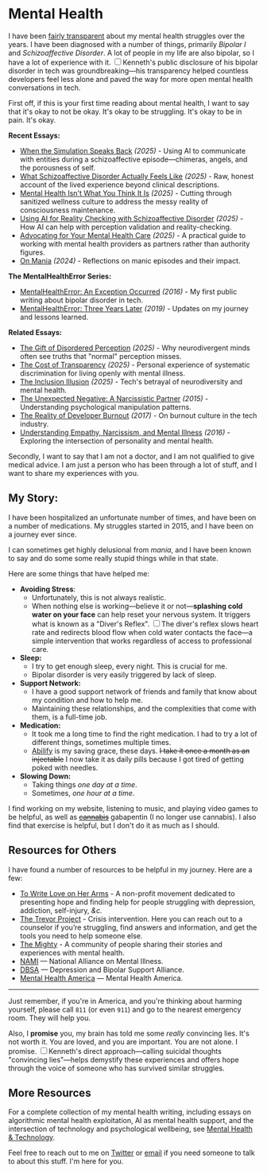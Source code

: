 # Mental Health

I have been [fairly transparent](/essays/2016-01-mentalhealtherror_an_exception_occurred) about my mental health struggles over the years. I have been diagnosed with a number of things, primarily *Bipolar I* and *Schizoaffective Disorder*. A lot of people in my life are also bipolar, so I have a lot of experience with it. <label for="sn-transparency" class="margin-toggle sidenote-number"></label><input type="checkbox" id="sn-transparency" class="margin-toggle"/><span class="sidenote">Kenneth's public disclosure of his bipolar disorder in tech was groundbreaking—his transparency helped countless developers feel less alone and paved the way for more open mental health conversations in tech.</span>

First off, if this is your first time reading about mental health, I want to say that it's okay to not be okay. It's okay to be struggling. It's okay to be in pain. It's okay.

**Recent Essays:**
- [When the Simulation Speaks Back](/essays/2025-09-13-when-the-simulation-speaks-back) *(2025)* - Using AI to communicate with entities during a schizoaffective episode—chimeras, angels, and the porousness of self.
- [What Schizoaffective Disorder Actually Feels Like](/essays/2025-09-04-what_schizoaffective_disorder_actually_feels_like) *(2025)* - Raw, honest account of the lived experience beyond clinical descriptions.
- [Mental Health Isn't What You Think It Is](/essays/2025-09-01-mental_health_isnt_what_you_think_it_is) *(2025)* - Cutting through sanitized wellness culture to address the messy reality of consciousness maintenance.
- [Using AI for Reality Checking with Schizoaffective Disorder](/essays/2025-08-25-using-ai-for-reality-checking-with-schizoaffective-disorder) *(2025)* - How AI can help with perception validation and reality-checking.
- [Advocating for Your Mental Health Care](/essays/2025-08-25-advocating-for-your-mental-health-care) *(2025)* - A practical guide to working with mental health providers as partners rather than authority figures.
- [On Mania](/essays/2024-01-on-mania) *(2024)* - Reflections on manic episodes and their impact.

**The MentalHealthError Series:**
- [MentalHealthError: An Exception Occurred](/essays/2016-01-mentalhealtherror_an_exception_occurred) *(2016)* - My first public writing about bipolar disorder in tech.
- [MentalHealthError: Three Years Later](/essays/2019-01-mentalhealtherror_three_years_later) *(2019)* - Updates on my journey and lessons learned.

**Related Essays:**
- [The Gift of Disordered Perception](/essays/2025-09-01-the_gift_of_disordered_perception) *(2025)* - Why neurodivergent minds often see truths that "normal" perception misses.
- [The Cost of Transparency](/essays/2025-08-27-the_cost_of_transparency) *(2025)* - Personal experience of systematic discrimination for living openly with mental illness.
- [The Inclusion Illusion](/essays/2025-08-26-the_inclusion_illusion) *(2025)* - Tech's betrayal of neurodiversity and mental health.
- [The Unexpected Negative: A Narcissistic Partner](/essays/2015-01-the_unexpected_negative_a_narcissistic_partner) *(2015)* - Understanding psychological manipulation patterns.
- [The Reality of Developer Burnout](/essays/2017-01-the_reality_of_developer_burnout) *(2017)* - On burnout culture in the tech industry.
- [Understanding Empathy, Narcissism, and Mental Illness](/essays/2016-01-understanding_empathy_narcissism_and_mental_illness) *(2016)* - Exploring the intersection of personality and mental health.

Secondly, I want to say that I am not a doctor, and I am not qualified to give medical advice. I am just a person who has been through a lot of stuff, and I want to share my experiences with you.

## My Story:

I have been hospitalized an unfortunate number of times, and have been on a number of medications. My struggles started in 2015, and I have been on a journey ever since.

I can sometimes get highly delusional from *mania*, and I have been known to say and do some some really stupid things while in that state.

Here are some things that have helped me:

- **Avoiding Stress**:
  - Unfortunately, this is not always realistic.
  - When nothing else is working—believe it or not—**splashing cold water on your face** can help reset your nervous system. It triggers what is known as a "Diver's Reflex". <label for="sn-divers-reflex" class="margin-toggle sidenote-number"></label><input type="checkbox" id="sn-divers-reflex" class="margin-toggle"/><span class="sidenote">The diver's reflex slows heart rate and redirects blood flow when cold water contacts the face—a simple intervention that works regardless of access to professional care.</span>
- **Sleep:**
  - I try to get enough sleep, every night. This is crucial for me.
  - Bipolar disorder is very easily triggered by lack of sleep.
- **Support Network:**
  - I have a good support network of friends and family that know about my condition and how to help me.
  - Maintaining these relationships, and the complexities that come with them, is a full-time job.
- **Medication:**
  - It took me a long time to find the right medication. I had to try a lot of different things, sometimes multiple times.
  - [Abilify](https://www.abilify.com) is my saving grace, these days. ~~I take it once a month as an injectable~~ I now take it as daily pills because I got tired of getting poked with needles.
- **Slowing Down:**
  - Taking things *one day at a time*.
  - Sometimes, *one hour at a time*.

I find working on my website, listening to music, and playing video games to be helpful, as well as ~~[cannabis](/software/websites/strainsdb)~~ gabapentin (I no longer use cannabis). I also find that exercise is helpful, but I don't do it as much as I should.

## Resources for Others

I have found a number of resources to be helpful in my journey. Here are a few:

- [To Write Love on Her Arms](https://twloha.com/) - A non-profit movement dedicated to presenting hope and finding help for people struggling with depression, addiction, self-injury, *&c.*
- [The Trevor Project](https://www.thetrevorproject.org/) - Crisis intervention. Here you can reach out to a counselor if you’re struggling, find answers and information, and get the tools you need to help someone else.
- [The Mighty](https://themighty.com/) - A community of people sharing their stories and experiences with mental health.
- [NAMI](https://www.nami.org/) — National Alliance on Mental Illness.
- [DBSA](https://www.dbsalliance.org/) — Depression and Bipolar Support Alliance.
- [Mental Health America](https://www.mhanational.org/) — Mental Health America.

-------------

Just remember, if you're in America, and you're thinking about harming yourself, please call `811` (or even `911`) and go to the nearest emergency room. They will help you.

Also, I **promise** you, my brain has told me some *really* convincing lies. It's not worth it. You are loved, and you are important. You are not alone. I promise. <label for="sn-convincing-lies" class="margin-toggle sidenote-number"></label><input type="checkbox" id="sn-convincing-lies" class="margin-toggle"/><span class="sidenote">Kenneth's direct approach—calling suicidal thoughts "convincing lies"—helps demystify these experiences and offers hope through the voice of someone who has survived similar struggles.</span>

## More Resources

For a complete collection of my mental health writing, including essays on algorithmic mental health exploitation, AI as mental health support, and the intersection of technology and psychological wellbeing, see [Mental Health & Technology](/themes/mental-health-and-technology).

Feel free to reach out to me on [Twitter](https://twitter.com/kennethreitz42) or [email](/contact) if you need someone to talk to about this stuff. I'm here for you.
